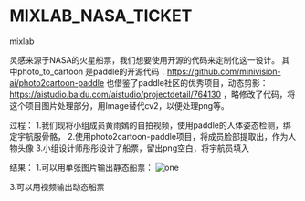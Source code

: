 # MIXLAB_NASA_TICKET
mixlab

灵感来源于NASA的火星船票，我们想要使用开源的代码来定制化这一设计。
其中photo_to_cartoon 是paddle的开源代码：https://github.com/minivision-ai/photo2cartoon-paddle
也借鉴了paddle社区的优秀项目，动态剪影： https://aistudio.baidu.com/aistudio/projectdetail/764130 ，略修改了代码，将这个项目图片处理部分，用Image替代cv2，以便处理png等。

过程：
1.我们现将小组成员黄雨嫣的自拍视频，使用paddle的人体姿态检测，绑定宇航服骨骼，
2.使用photo2cartoon-paddle项目，将成员脸部提取出，作为人物头像
3.小组设计师彤彤设计了船票，留出png空白，将宇航员填入

结果：
1.可以用单张图片输出静态船票：
![one](https://user-images.githubusercontent.com/70752098/112250589-98b55080-8c94-11eb-9226-c8301c898eeb.png)

3.可以用视频输出动态船票

